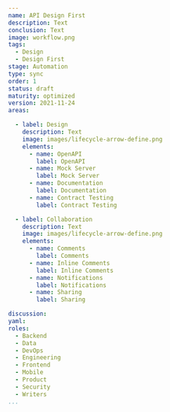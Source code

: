 ```yaml
---
name: API Design First
description: Text
conclusion: Text
image: workflow.png
tags:
  - Design
  - Design First
stage: Automation
type: sync
order: 1
status: draft
maturity: optimized
version: 2021-11-24
areas:  

  - label: Design
    description: Text
    image: images/lifecycle-arrow-define.png
    elements:
      - name: OpenAPI
        label: OpenAPI
      - name: Mock Server
        label: Mock Server     
      - name: Documentation
        label: Documentation  
      - name: Contract Testing
        label: Contract Testing                                                            

  - label: Collaboration
    description: Text
    image: images/lifecycle-arrow-define.png
    elements:
      - name: Comments
        label: Comments
      - name: Inline Comments
        label: Inline Comments
      - name: Notifications
        label: Notifications  
      - name: Sharing
        label: Sharing          

discussion: 
yaml: 
roles:
  - Backend
  - Data
  - DevOps
  - Engineering
  - Frontend
  - Mobile
  - Product
  - Security
  - Writers
...
```

